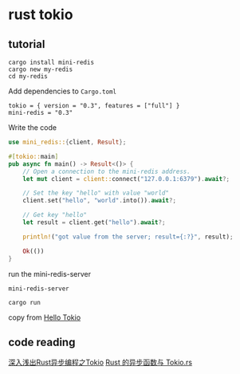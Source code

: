 # rust tokio

## tutorial
``` shell
cargo install mini-redis
cargo new my-redis
cd my-redis
```
Add dependencies to `Cargo.toml`

```
tokio = { version = "0.3", features = ["full"] }
mini-redis = "0.3"
```

Write the code

``` rust
use mini_redis::{client, Result};

#[tokio::main]
pub async fn main() -> Result<()> {
    // Open a connection to the mini-redis address.
    let mut client = client::connect("127.0.0.1:6379").await?;

    // Set the key "hello" with value "world"
    client.set("hello", "world".into()).await?;

    // Get key "hello"
    let result = client.get("hello").await?;

    println!("got value from the server; result={:?}", result);

    Ok(())
}
```

run the mini-redis-server

``` shell
mini-redis-server
```

``` shell
cargo run
```
copy from [Hello Tokio](https://tokio.rs/tokio/tutorial/hello-tokio)

## code reading

[深入浅出Rust异步编程之Tokio](https://zhuanlan.zhihu.com/p/107820568)
[Rust 的异步函数与 Tokio.rs](https://zhuanlan.zhihu.com/p/244047486)
